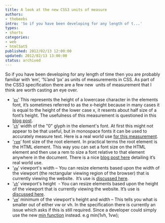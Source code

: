 ```yaml
---
title: A look at the new CSS3 units of measure
authors:
- thebeebs
intro: 'So if you have been developing for any length of t...'
types:
- shorts
categories:
- web
- html5at5
published: 2012/02/13 12:00:00
updated: 2012/02/13 13:00:00
status: archived
---
```


So if you have been developing for any length of time then you are probably familiar with &lsquo;em&rsquo;, &lsquo;%&rsquo;and &lsquo;px&rsquo; as units of measurements in CSS. As part of the CSS3 specification there are a few new&nbsp; units of measurement that I think are worth casting an eye over.

*   &lsquo;[`ex`](http://www.w3.org/TR/css3-values/#ex-unit)&rsquo; This represents the height of a lowercase character in the elements font, it&rsquo;s sometimes referred to as the x-height because in many cases it is equal to the height of the lower case x, it resents about half size of a font&rsquo;s height. The usefulness of this measurement is questioned in this [blog post](http://www.google.co.uk/url?sa=t&rct=j&q=&esrc=s&frm=1&source=web&cd=1&ved=0CCYQFjAA&url=http%3A%2F%2Fsbpoley.home.xs4all.nl%2Fwebmatters%2Femex.html&ei=UrBCT778BMiy0QWOv_GPDw&usg=AFQjCNEuGBG-7Mm0rCXVHvborgVw4Xd3mA&sig2=KhwXT6abySoXf4XX8T8V7A).
*   &lsquo;[`ch`](http://www.w3.org/TR/css3-values/#ch-unit)&rsquo; width of the "0" glyph in the element's font. At first this might not appear to be that useful, but in monospace fonts it can be used to accurately measure text. Here is a real world use [for this measurement](http://lea.verou.me/2012/02/simpler-css-typing-animation-with-the-ch-unit/).
*   &lsquo;[`rem`](http://www.w3.org/TR/css3-values/#rem-unit)&rsquo; font size of the root element. In practical terms the root element is the HTML element. This way you can set a font size on the HTML element and then use a rem to size a font relative to that element anywhere in the document. There is a nice [blog post here](http://snook.ca/archives/html_and_css/font-size-with-rem) detailing it&rsquo;s real world use.
*   &lsquo;[`vw`](http://www.w3.org/TR/css3-values/#vw-unit)&rsquo; viewport's width &ndash; You can resize elements based upon the width of the viewport (the rectangular viewing region of the browser) that is currently viewing the website.&nbsp; It&rsquo;s use is [discussed here](http://snook.ca/archives/html_and_css/vm-vh-units).
*   &lsquo;[`vh`](http://www.w3.org/TR/css3-values/#vh-unit)&rsquo; viewport's height&nbsp; - You can resize elements based upon the height of the viewport that is currently viewing the website. It&rsquo;s use is [discussed here](http://snook.ca/archives/html_and_css/vm-vh-units).
*   &lsquo;[`vm`](http://www.w3.org/TR/css3-values/#vm-unit)&rsquo; minimum of the viewport's height and width &ndash; This tells you what is smaller out of either vw or vh. In the specification there is currently an issue which asks if this is still required. Since a developer could simply use the new [min function](http://www.w3.org/TR/css3-values/#calc) instead. e.g min(1vh, 1vw);